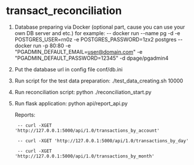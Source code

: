 # transact_reconciliation

1. Database preparing via Docker (optional part, cause  you can use your
    own DB server and etc.)
    for example:
        -- docker run --name pg -d -e POSTGRES_USER=rn0z -e POSTGRES_PASSWORD=1zx2 postgres
        -- docker run -p 80:80 -e "PGADMIN_DEFAULT_EMAIL=user@domain.com" -e "PGADMIN_DEFAULT_PASSWORD=12345" -d dpage/pgadmin4

2. Put the database url in config file conf/db.ini

3. Run script for the test data preparation:
    ./test_data_creating.sh 10000

4. Run reconciliation script:
    python ./reconciliation_start.py

5. Run flask application:
    python api/report_api.py

    Reports:
    
        -- curl -XGET 'http://127.0.0.1:5000/api/1.0/transactions_by_account'
        
        -- curl -XGET 'http://127.0.0.1:5000/api/1.0/transactions_by_day'
        
        -- curl -XGET 'http://127.0.0.1:5000/api/1.0/transactions_by_month'

